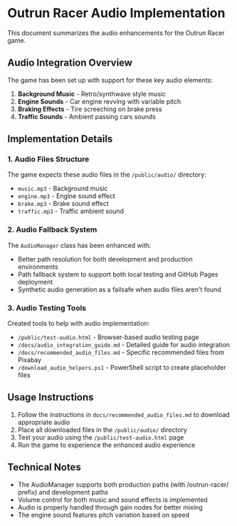 # Outrun Racer Audio Implementation

This document summarizes the audio enhancements for the Outrun Racer game.

## Audio Integration Overview

The game has been set up with support for these key audio elements:

1. **Background Music** - Retro/synthwave style music
2. **Engine Sounds** - Car engine revving with variable pitch
3. **Braking Effects** - Tire screeching on brake press
4. **Traffic Sounds** - Ambient passing cars sounds

## Implementation Details

### 1. Audio Files Structure

The game expects these audio files in the `/public/audio/` directory:
- `music.mp3` - Background music
- `engine.mp3` - Engine sound effect
- `brake.mp3` - Brake sound effect
- `traffic.mp3` - Traffic ambient sound

### 2. Audio Fallback System

The `AudioManager` class has been enhanced with:
- Better path resolution for both development and production environments
- Path fallback system to support both local testing and GitHub Pages deployment
- Synthetic audio generation as a failsafe when audio files aren't found

### 3. Audio Testing Tools

Created tools to help with audio implementation:
- `/public/test-audio.html` - Browser-based audio testing page
- `/docs/audio_integration_guide.md` - Detailed guide for audio integration
- `/docs/recommended_audio_files.md` - Specific recommended files from Pixabay
- `/download_audio_helpers.ps1` - PowerShell script to create placeholder files

## Usage Instructions

1. Follow the instructions in `docs/recommended_audio_files.md` to download appropriate audio
2. Place all downloaded files in the `/public/audio/` directory
3. Test your audio using the `/public/test-audio.html` page
4. Run the game to experience the enhanced audio experience

## Technical Notes

- The AudioManager supports both production paths (with /outrun-racer/ prefix) and development paths
- Volume control for both music and sound effects is implemented
- Audio is properly handled through gain nodes for better mixing
- The engine sound features pitch variation based on speed
